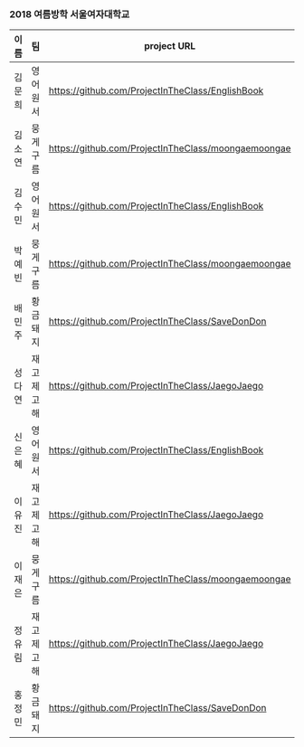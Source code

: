 ### 2018 여름방학 서울여자대학교

| 이름   | 팀         | project URL                                           |
| ------ | ---------- | ----------------------------------------------------- |
| 김문희 | 영어원서   | <https://github.com/ProjectInTheClass/EnglishBook>    |
| 김소연 | 뭉게구름   | <https://github.com/ProjectInTheClass/moongaemoongae> |
| 김수민 | 영어원서   | <https://github.com/ProjectInTheClass/EnglishBook>    |
| 박예빈 | 뭉게구름   | <https://github.com/ProjectInTheClass/moongaemoongae> |
| 배민주 | 황금돼지   | <https://github.com/ProjectInTheClass/SaveDonDon>     |
| 성다연 | 재고제고해 | <https://github.com/ProjectInTheClass/JaegoJaego>     |
| 신은혜 | 영어원서   | <https://github.com/ProjectInTheClass/EnglishBook>    |
| 이유진 | 재고제고해 | <https://github.com/ProjectInTheClass/JaegoJaego>     |
| 이재은 | 뭉게구름   | <https://github.com/ProjectInTheClass/moongaemoongae> |
| 정유림 | 재고제고해 | <https://github.com/ProjectInTheClass/JaegoJaego>     |
| 홍정민 | 황금돼지   | <https://github.com/ProjectInTheClass/SaveDonDon>     |